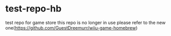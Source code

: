 # test-repo-hb
test repo for game store
this repo is no longer in use please refer to the new one(https://github.com/GuestDreemurr/wiiu-game-homebrew)
